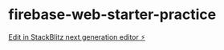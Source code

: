 # firebase-web-starter-practice

[Edit in StackBlitz next generation editor ⚡️](https://stackblitz.com/~/github.com/PrithveeOjha/firebase-web-starter-practice)